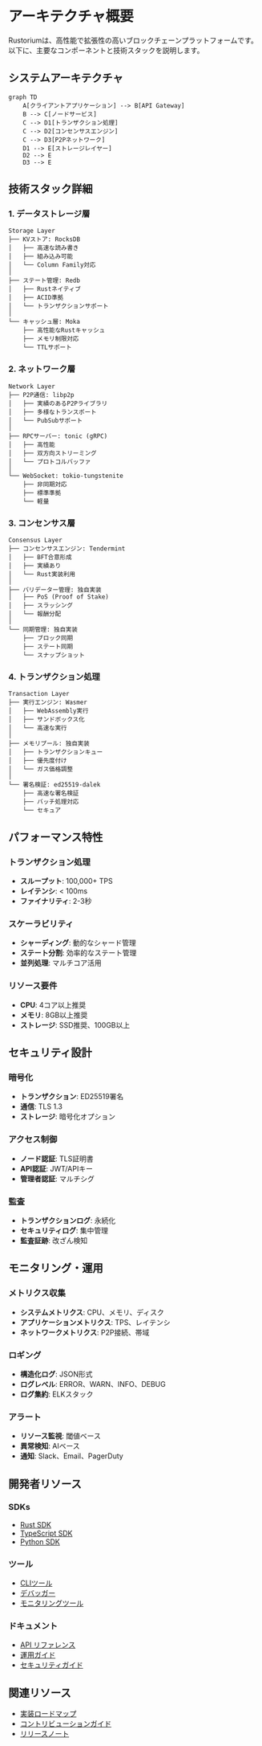 # アーキテクチャ概要

Rustoriumは、高性能で拡張性の高いブロックチェーンプラットフォームです。以下に、主要なコンポーネントと技術スタックを説明します。

## システムアーキテクチャ

```mermaid
graph TD
    A[クライアントアプリケーション] --> B[API Gateway]
    B --> C[ノードサービス]
    C --> D1[トランザクション処理]
    C --> D2[コンセンサスエンジン]
    C --> D3[P2Pネットワーク]
    D1 --> E[ストレージレイヤー]
    D2 --> E
    D3 --> E
```

## 技術スタック詳細

### 1. データストレージ層
```
Storage Layer
├── KVストア: RocksDB
│   ├── 高速な読み書き
│   ├── 組み込み可能
│   └── Column Family対応
│
├── ステート管理: Redb
│   ├── Rustネイティブ
│   ├── ACID準拠
│   └── トランザクションサポート
│
└── キャッシュ層: Moka
    ├── 高性能なRustキャッシュ
    ├── メモリ制限対応
    └── TTLサポート
```

### 2. ネットワーク層
```
Network Layer
├── P2P通信: libp2p
│   ├── 実績のあるP2Pライブラリ
│   ├── 多様なトランスポート
│   └── PubSubサポート
│
├── RPCサーバー: tonic (gRPC)
│   ├── 高性能
│   ├── 双方向ストリーミング
│   └── プロトコルバッファ
│
└── WebSocket: tokio-tungstenite
    ├── 非同期対応
    ├── 標準準拠
    └── 軽量
```

### 3. コンセンサス層
```
Consensus Layer
├── コンセンサスエンジン: Tendermint
│   ├── BFT合意形成
│   ├── 実績あり
│   └── Rust実装利用
│
├── バリデーター管理: 独自実装
│   ├── PoS (Proof of Stake)
│   ├── スラッシング
│   └── 報酬分配
│
└── 同期管理: 独自実装
    ├── ブロック同期
    ├── ステート同期
    └── スナップショット
```

### 4. トランザクション処理
```
Transaction Layer
├── 実行エンジン: Wasmer
│   ├── WebAssembly実行
│   ├── サンドボックス化
│   └── 高速な実行
│
├── メモリプール: 独自実装
│   ├── トランザクションキュー
│   ├── 優先度付け
│   └── ガス価格調整
│
└── 署名検証: ed25519-dalek
    ├── 高速な署名検証
    ├── バッチ処理対応
    └── セキュア
```

## パフォーマンス特性

### トランザクション処理
- **スループット**: 100,000+ TPS
- **レイテンシ**: < 100ms
- **ファイナリティ**: 2-3秒

### スケーラビリティ
- **シャーディング**: 動的なシャード管理
- **ステート分割**: 効率的なステート管理
- **並列処理**: マルチコア活用

### リソース要件
- **CPU**: 4コア以上推奨
- **メモリ**: 8GB以上推奨
- **ストレージ**: SSD推奨、100GB以上

## セキュリティ設計

### 暗号化
- **トランザクション**: ED25519署名
- **通信**: TLS 1.3
- **ストレージ**: 暗号化オプション

### アクセス制御
- **ノード認証**: TLS証明書
- **API認証**: JWT/APIキー
- **管理者認証**: マルチシグ

### 監査
- **トランザクションログ**: 永続化
- **セキュリティログ**: 集中管理
- **監査証跡**: 改ざん検知

## モニタリング・運用

### メトリクス収集
- **システムメトリクス**: CPU、メモリ、ディスク
- **アプリケーションメトリクス**: TPS、レイテンシ
- **ネットワークメトリクス**: P2P接続、帯域

### ロギング
- **構造化ログ**: JSON形式
- **ログレベル**: ERROR、WARN、INFO、DEBUG
- **ログ集約**: ELKスタック

### アラート
- **リソース監視**: 閾値ベース
- **異常検知**: AIベース
- **通知**: Slack、Email、PagerDuty

## 開発者リソース

### SDKs
- [Rust SDK](../sdk/rust/README.md)
- [TypeScript SDK](../sdk/typescript/README.md)
- [Python SDK](../sdk/python/README.md)

### ツール
- [CLIツール](../tools/cli/README.md)
- [デバッガー](../tools/debugger/README.md)
- [モニタリングツール](../tools/monitoring/README.md)

### ドキュメント
- [API リファレンス](../api/README.md)
- [運用ガイド](../guides/operations.md)
- [セキュリティガイド](../guides/security.md)

## 関連リソース

- [実装ロードマップ](../roadmap.md)
- [コントリビューションガイド](../../CONTRIBUTING.md)
- [リリースノート](../releases/README.md)
